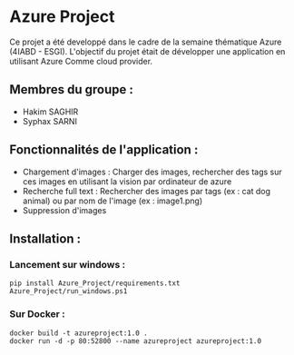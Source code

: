 # Azure Project
Ce projet a été developpé dans le cadre de la semaine thématique Azure (4IABD - ESGI).
L'objectif du projet était de développer une application en utilisant Azure Comme cloud provider.

## Membres du groupe :
- Hakim SAGHIR
- Syphax SARNI

## Fonctionnalités de l'application :
- Chargement d'images : Charger des images, rechercher des tags sur ces images en utilisant la vision par ordinateur de azure
- Recherche full text : Rechercher des images par tags (ex : cat dog animal) ou par nom de l'image (ex : image1.png)
- Suppression d'images


## Installation :

### Lancement sur windows :
```
pip install Azure_Project/requirements.txt
Azure_Project/run_windows.ps1
```

### Sur Docker :
```
docker build -t azureproject:1.0 . 
docker run -d -p 80:52800 --name azureproject azureproject:1.0
```
